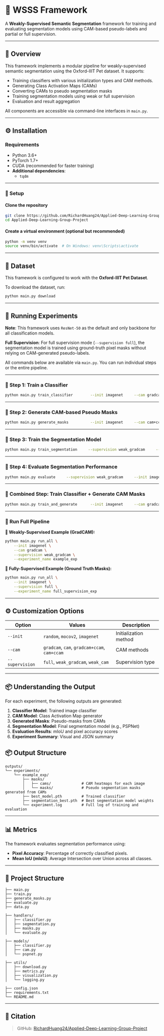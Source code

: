 # 🐾 WSSS Framework

A **Weakly-Supervised Semantic Segmentation** framework for training and evaluating segmentation models using CAM-based pseudo-labels and partial or full supervision.

---

## 📌 Overview

This framework implements a modular pipeline for weakly-supervised semantic segmentation using the Oxford-IIIT Pet dataset. It supports:
- Training classifiers with various initialization types and CAM methods.
- Generating Class Activation Maps (CAMs)
- Converting CAMs to pseudo segmentation masks
- Training segmentation models using weak or full supervision
- Evaluation and result aggregation

All components are accessible via command-line interfaces in `main.py`.

---

## ⚙️ Installation

### Requirements

- Python 3.6+
- PyTorch 1.7+
- CUDA (recommended for faster training)
- **Additional dependencies**:  
  - `tqdm`  

---

### 🔧 Setup

#### Clone the repository

```bash
git clone https://github.com/RichardHuang24/Applied-Deep-Learning-Group-Project.git
cd Applied-Deep-Learning-Group-Project
```

#### Create a virtual environment (optional but recommended)

```bash
python -m venv venv
source venv/bin/activate  # On Windows: venv\Scripts\activate
```

---

## 📁 Dataset

This framework is configured to work with the **Oxford-IIIT Pet Dataset**.

To download the dataset, run:

```bash
python main.py download
```

---

## 🚀 Running Experiments

**Note**: This framework uses `ResNet-50` as the default and only backbone for all classification models.

**Full Supervision**: For full supervision mode (`--supervision full`), the segmentation model is trained using ground-truth pixel masks without relying on CAM-generated pseudo-labels.

All commands below are available via `main.py`. You can run individual steps or the entire pipeline.

---

### 🔹 Step 1: Train a Classifier

```bash
python main.py train_classifier        --init imagenet     --cam gradcam     --experiment_name example_exp
```

---

### 🔹 Step 2: Generate CAM-based Pseudo Masks

```bash
python main.py generate_masks          --init imagenet     --cam cam+ccam       --experiment_name example_exp
```

---

### 🔹 Step 3: Train the Segmentation Model

```bash
python main.py train_segmentation     --supervision weak_gradcam     --init imagenet     --cam gradcam     --experiment_name example_exp
```

---

### 🔹 Step 4: Evaluate Segmentation Performance

```bash
python main.py evaluate     --supervision weak_gradcam     --init imagenet     --cam gradcam     --experiment_name example_exp
```

---

### 🔹 Combined Step: Train Classifier + Generate CAM Masks

```bash
python main.py train_and_generate      --init imagenet     --cam gradcam+ccam     --experiment_name example_exp
```

---

### 🔹 Run Full Pipeline

**🔸 Weakly-Supervised Example (GradCAM):**
```bash
python main.py run_all \
    --init imagenet \
    --cam gradcam \
    --supervision weak_gradcam \
    --experiment_name example_exp
```

**🔸 Fully-Supervised Example (Ground Truth Masks):**
```bash
python main.py run_all \
    --init imagenet \
    --supervision full \
    --experiment_name full_supervision_exp
```


---

## ⚙️ Customization Options

| Option         | Values                                             | Description                      |
|----------------|-----------------------------------------------------|----------------------------------|
| `--init`       | `random`, `mocov2`, `imagenet`                     | Initialization method            |
| `--cam`        | `gradcam`, `cam`, `gradcam+ccam`, `cam+ccam`       | CAM methods                      |
| `--supervision`| `full`, `weak_gradcam`, `weak_cam`                 | Supervision type                 |

---

## 📦 Understanding the Output

For each experiment, the following outputs are generated:

1. **Classifier Model**: Trained image classifier
2. **CAM Model**: Class Activation Map generator
3. **Generated Masks**: Pseudo-masks from CAMs
4. **Segmentation Model**: Final segmentation model (e.g., PSPNet)
5. **Evaluation Results**: mIoU and pixel accuracy scores
6. **Experiment Summary**: Visual and JSON summary

## 📦 Output Structure

```
outputs/
└── experiments/
    └── example_exp/
        ├── masks/
        │   ├── cams/              # CAM heatmaps for each image
        │   └── masks/             # Pseudo segmentation masks generated from CAMs
        ├── best_model.pth         # Trained classifier 
        ├── segmentation_best.pth  # Best segmentation model weights
        └── experiment.log         # Full log of training and evaluation 
```

---

## 📊 Metrics

The framework evaluates segmentation performance using:

- **Pixel Accuracy**: Percentage of correctly classified pixels.
- **Mean IoU (mIoU)**: Average Intersection over Union across all classes.


---

## 📂 Project Structure

```
├── main.py
├── train.py
├── generate_masks.py
├── evaluate.py
├── data.py

├── handlers/
│   ├── classifier.py
│   ├── segmentation.py
│   ├── masks.py
│   └── evaluate.py

├── models/
│   ├── classifier.py
│   ├── cam.py
│   └── pspnet.py

├── utils/
│   ├── download.py
│   ├── metrics.py
│   ├── visualization.py
│   └── logging.py

├── config.json
├── requirements.txt
└── README.md
```


---

## 📜 Citation

> GitHub: [RichardHuang24/Applied-Deep-Learning-Group-Project](https://github.com/RichardHuang24/Applied-Deep-Learning-Group-Project)

